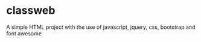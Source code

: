 # classweb
 A simple HTML project with the use of javascript, jquery, css, bootstrap and font awesome
